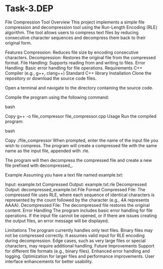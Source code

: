# Task-3.DEP
File Compression Tool
Overview
This project implements a simple file compression and decompression tool using the Run-Length Encoding (RLE) algorithm. The tool allows users to compress text files by reducing consecutive character sequences and decompress them back to their original form.

Features
Compression: Reduces file size by encoding consecutive characters.
Decompression: Restores the original file from the compressed format.
File Handling: Supports reading from and writing to files.
Error Handling: Basic error handling for file operations.
Requirements
C++ Compiler (e.g., g++, clang++)
Standard C++ library
Installation
Clone the repository or download the source code files.

Open a terminal and navigate to the directory containing the source code.

Compile the program using the following command:

bash


Copy
g++ -o file_compressor file_compressor.cpp
Usage
Run the compiled program:

bash


Copy
./file_compressor
When prompted, enter the name of the input file you wish to compress. The program will create a compressed file with the same name as the input file, appended with .rle.

The program will then decompress the compressed file and create a new file prefixed with decompressed_.

Example
Assuming you have a text file named example.txt:

Input: example.txt
Compressed Output: example.txt.rle
Decompressed Output: decompressed_example.txt
File Format
Compressed File: The compressed file uses RLE, where each sequence of identical characters is represented by the count followed by the character (e.g., 4A represents AAAA).
Decompressed File: The decompressed file restores the original content.
Error Handling
The program includes basic error handling for file operations. If the input file cannot be opened, or if there are issues creating the output files, an error message will be displayed.

Limitations
The program currently handles only text files. Binary files may not be compressed correctly.
It assumes valid input for RLE encoding during decompression.
Edge cases, such as very large files or special characters, may require additional handling.
Future Improvements
Support for different file formats (e.g., binary files).
Enhanced error handling and logging.
Optimization for larger files and performance improvements.
User interface enhancements for better usability.
